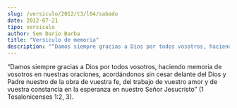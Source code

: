 ```yaml
---
slug: /versiculo/2012/t3/l04/sabado
date: 2012-07-21
tipo: versiculo
author: Sem Dario Barba
title: "Versiculo de memoria"
description: "“Damos siempre gracias a Dios por todos vosotros, haciendo memoria de vosotros  en nuestras oraciones, acordándonos sin cesar delante del Dios y Padre nuestro  de la obra de vuestra fe, del trabajo de vuestro amor y de vuestra constancia  en la esperanza en nuestro Señor Jes..."
---
```


“Damos siempre gracias a Dios por todos vosotros, haciendo memoria de vosotros en nuestras oraciones, acordándonos sin cesar delante del Dios y Padre nuestro de la obra de vuestra fe, del trabajo de vuestro amor y de vuestra constancia en la esperanza en nuestro Señor Jesucristo” (1 Tesalonicenses 1:2, 3).
